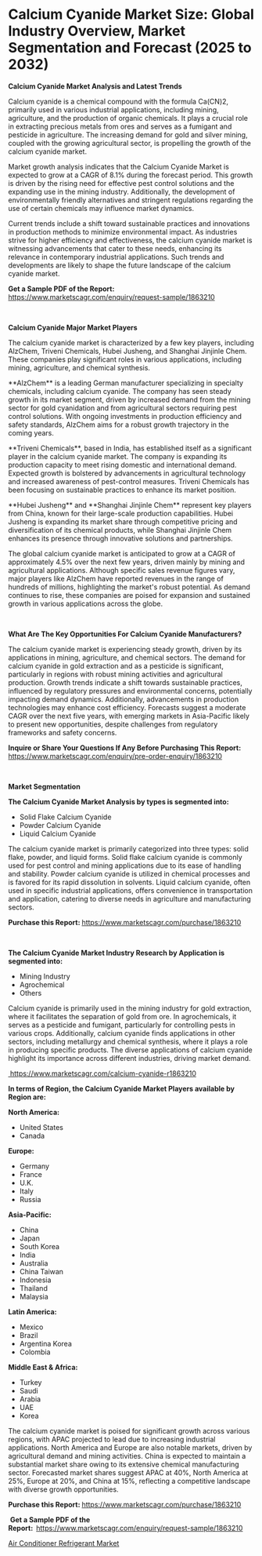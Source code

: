 <p><h1>Calcium Cyanide Market Size: Global Industry Overview, Market Segmentation and Forecast (2025 to 2032)</h1></p><p><strong>Calcium Cyanide Market Analysis and Latest Trends</strong></p>
<p><p>Calcium cyanide is a chemical compound with the formula Ca(CN)2, primarily used in various industrial applications, including mining, agriculture, and the production of organic chemicals. It plays a crucial role in extracting precious metals from ores and serves as a fumigant and pesticide in agriculture. The increasing demand for gold and silver mining, coupled with the growing agricultural sector, is propelling the growth of the calcium cyanide market.</p><p>Market growth analysis indicates that the Calcium Cyanide Market is expected to grow at a CAGR of 8.1% during the forecast period. This growth is driven by the rising need for effective pest control solutions and the expanding use in the mining industry. Additionally, the development of environmentally friendly alternatives and stringent regulations regarding the use of certain chemicals may influence market dynamics.</p><p>Current trends include a shift toward sustainable practices and innovations in production methods to minimize environmental impact. As industries strive for higher efficiency and effectiveness, the calcium cyanide market is witnessing advancements that cater to these needs, enhancing its relevance in contemporary industrial applications. Such trends and developments are likely to shape the future landscape of the calcium cyanide market.</p></p>
<p><strong>Get a Sample PDF of the Report:&nbsp;</strong> <a href="https://www.marketscagr.com/enquiry/request-sample/1863210?utm_campaign=2935&utm_medium=2&utm_source=Github&utm_content=ia&utm_term=01042025&utm_id=calcium-cyanide">https://www.marketscagr.com/enquiry/request-sample/1863210</a></p>
<p>&nbsp;</p>
<p><strong>Calcium Cyanide Major Market Players</strong></p>
<p><p>The calcium cyanide market is characterized by a few key players, including AlzChem, Triveni Chemicals, Hubei Jusheng, and Shanghai Jinjinle Chem. These companies play significant roles in various applications, including mining, agriculture, and chemical synthesis.</p><p>**AlzChem** is a leading German manufacturer specializing in specialty chemicals, including calcium cyanide. The company has seen steady growth in its market segment, driven by increased demand from the mining sector for gold cyanidation and from agricultural sectors requiring pest control solutions. With ongoing investments in production efficiency and safety standards, AlzChem aims for a robust growth trajectory in the coming years.</p><p>**Triveni Chemicals**, based in India, has established itself as a significant player in the calcium cyanide market. The company is expanding its production capacity to meet rising domestic and international demand. Expected growth is bolstered by advancements in agricultural technology and increased awareness of pest-control measures. Triveni Chemicals has been focusing on sustainable practices to enhance its market position.</p><p>**Hubei Jusheng** and **Shanghai Jinjinle Chem** represent key players from China, known for their large-scale production capabilities. Hubei Jusheng is expanding its market share through competitive pricing and diversification of its chemical products, while Shanghai Jinjinle Chem enhances its presence through innovative solutions and partnerships.</p><p>The global calcium cyanide market is anticipated to grow at a CAGR of approximately 4.5% over the next few years, driven mainly by mining and agricultural applications. Although specific sales revenue figures vary, major players like AlzChem have reported revenues in the range of hundreds of millions, highlighting the market's robust potential. As demand continues to rise, these companies are poised for expansion and sustained growth in various applications across the globe.</p></p>
<p>&nbsp;</p>
<p><strong>What Are The Key Opportunities For Calcium Cyanide Manufacturers?</strong></p>
<p><p>The calcium cyanide market is experiencing steady growth, driven by its applications in mining, agriculture, and chemical sectors. The demand for calcium cyanide in gold extraction and as a pesticide is significant, particularly in regions with robust mining activities and agricultural production. Growth trends indicate a shift towards sustainable practices, influenced by regulatory pressures and environmental concerns, potentially impacting demand dynamics. Additionally, advancements in production technologies may enhance cost efficiency. Forecasts suggest a moderate CAGR over the next five years, with emerging markets in Asia-Pacific likely to present new opportunities, despite challenges from regulatory frameworks and safety concerns.</p></p>
<p><strong>Inquire or Share Your Questions If Any Before Purchasing This Report:</strong> <a href="https://www.marketscagr.com/enquiry/pre-order-enquiry/1863210?utm_campaign=2935&utm_medium=2&utm_source=Github&utm_content=ia&utm_term=01042025&utm_id=calcium-cyanide">https://www.marketscagr.com/enquiry/pre-order-enquiry/1863210</a></p>
<p>&nbsp;</p>
<p><strong>Market Segmentation</strong></p>
<p><strong>The Calcium Cyanide Market Analysis by types is segmented into:</strong></p>
<p><ul><li>Solid Flake Calcium Cyanide</li><li>Powder Calcium Cyanide</li><li>Liquid Calcium Cyanide</li></ul></p>
<p><p>The calcium cyanide market is primarily categorized into three types: solid flake, powder, and liquid forms. Solid flake calcium cyanide is commonly used for pest control and mining applications due to its ease of handling and stability. Powder calcium cyanide is utilized in chemical processes and is favored for its rapid dissolution in solvents. Liquid calcium cyanide, often used in specific industrial applications, offers convenience in transportation and application, catering to diverse needs in agriculture and manufacturing sectors.</p></p>
<p><strong>Purchase this Report:&nbsp;</strong><a href="https://www.marketscagr.com/purchase/1863210?utm_campaign=2935&utm_medium=2&utm_source=Github&utm_content=ia&utm_term=01042025&utm_id=calcium-cyanide">https://www.marketscagr.com/purchase/1863210</a></p>
<p>&nbsp;</p>
<p><strong>The Calcium Cyanide Market Industry Research by Application is segmented into:</strong></p>
<p><ul><li>Mining Industry</li><li>Agrochemical</li><li>Others</li></ul></p>
<p><p>Calcium cyanide is primarily used in the mining industry for gold extraction, where it facilitates the separation of gold from ore. In agrochemicals, it serves as a pesticide and fumigant, particularly for controlling pests in various crops. Additionally, calcium cyanide finds applications in other sectors, including metallurgy and chemical synthesis, where it plays a role in producing specific products. The diverse applications of calcium cyanide highlight its importance across different industries, driving market demand.</p></p>
<p><a href="https://www.marketscagr.com/calcium-cyanide-r1863210?utm_campaign=2935&utm_medium=2&utm_source=Github&utm_content=ia&utm_term=01042025&utm_id=calcium-cyanide">&nbsp;https://www.marketscagr.com/calcium-cyanide-r1863210</a></p>
<p><strong>In terms of Region, the Calcium Cyanide Market Players available by Region are:</strong></p>
<p>
    <p> <strong> North America: </strong>
        <ul>
            <li>United States</li>
            <li>Canada</li>
        </ul>
        </p> 
    <p> <strong> Europe: </strong>
        <ul>
            <li>Germany</li>
            <li>France</li>
            <li>U.K.</li>
            <li>Italy</li>
            <li>Russia</li>
        </ul>
        </p> 
    <p> <strong> Asia-Pacific: </strong>
        <ul>
            <li>China</li>
            <li>Japan</li>
            <li>South Korea</li>
            <li>India</li>
            <li>Australia</li>
            <li>China Taiwan</li>
            <li>Indonesia</li>
            <li>Thailand</li>
            <li>Malaysia</li>
        </ul>
        </p> 
    <p> <strong> Latin America: </strong>
        <ul>
            <li>Mexico</li>
            <li>Brazil</li>
            <li>Argentina Korea</li>
            <li>Colombia</li>
        </ul>
        </p> 
    <p> <strong> Middle East & Africa: </strong>
        <ul>
            <li>Turkey</li>
            <li>Saudi</li>
            <li>Arabia</li>
            <li>UAE</li>
            <li>Korea</li>
        </ul>
    </p>
    </p>
<p><p>The calcium cyanide market is poised for significant growth across various regions, with APAC projected to lead due to increasing industrial applications. North America and Europe are also notable markets, driven by agricultural demand and mining activities. China is expected to maintain a substantial market share owing to its extensive chemical manufacturing sector. Forecasted market shares suggest APAC at 40%, North America at 25%, Europe at 20%, and China at 15%, reflecting a competitive landscape with diverse growth opportunities.</p></p>
<p><strong>Purchase this Report: </strong><a href="https://www.marketscagr.com/purchase/1863210?utm_campaign=2935&utm_medium=2&utm_source=Github&utm_content=ia&utm_term=01042025&utm_id=calcium-cyanide">https://www.marketscagr.com/purchase/1863210</a></p>
<p>&nbsp;<strong>Get a Sample PDF of the Report:&nbsp;&nbsp;</strong><a href="https://www.marketscagr.com/enquiry/request-sample/1863210?utm_campaign=2935&utm_medium=2&utm_source=Github&utm_content=ia&utm_term=01042025&utm_id=calcium-cyanide">https://www.marketscagr.com/enquiry/request-sample/1863210</a></p>
<p><strong></strong></p>
<p><p><a href="https://github.com/djibenesha/Market-Research-Report-List-1/blob/main/air-conditioner-refrigerant-market.md?utm_campaign=2935&utm_medium=2&utm_source=Github&utm_content=ia&utm_term=01042025&utm_id=calcium-cyanide">Air Conditioner Refrigerant Market</a></p></p>